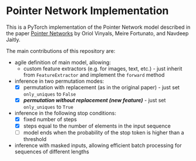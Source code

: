 # Pointer Network Implementation

This is a PyTorch implementation of the Pointer Network model described in the paper [Pointer Networks](https://arxiv.org/abs/1506.03134) by Oriol Vinyals, Meire Fortunato, and Navdeep Jaitly.

The main contributions of this repository are:
- agile definition of main model, allowing:
  - custom feature extractors (e.g. for images, text, etc.) - just inherit from `FeatureExtractor` and implement the `forward` method
- inference in two permutation modes:
  - [x] permutation with replacement (as in the original paper) - just set `only_uniques` to `False`
  - [x] ***permutation without replacement (new feature)*** - just set `only_uniques` to `True`
- inference in the following stop conditions:
  - [x] fixed number of steps
  - [x] steps equal to the number of elements in the input sequence
  - [ ] model ends when the probability of the stop token is higher than a threshold
- inference with masked inputs, allowing efficient batch processing for sequences of different lengths